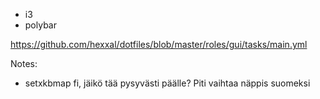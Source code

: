 - i3
- polybar

https://github.com/hexxal/dotfiles/blob/master/roles/gui/tasks/main.yml

Notes:
- setxkbmap fi, jäikö tää pysyvästi päälle? Piti vaihtaa näppis suomeksi